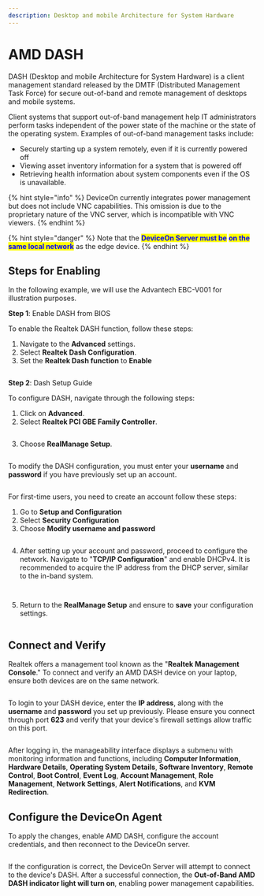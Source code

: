 ```yaml
---
description: Desktop and mobile Architecture for System Hardware
---
```


# AMD DASH

DASH (Desktop and mobile Architecture for System Hardware) is a client management standard released by the DMTF (Distributed Management Task Force) for secure out-of-band and remote management of desktops and mobile systems.

Client systems that support out-of-band management help IT administrators perform tasks independent of the power state of the machine or the state of the operating system. Examples of out-of-band management tasks include:

* Securely starting up a system remotely, even if it is currently powered off
* Viewing asset inventory information for a system that is powered off
* Retrieving health information about system components even if the OS is unavailable.

{% hint style="info" %}
DeviceOn currently integrates power management but does not include VNC capabilities. This omission is due to the proprietary nature of the VNC server, which is incompatible with VNC viewers.
{% endhint %}

{% hint style="danger" %}
Note that the <mark style="color:blue;">**DeviceOn Server must be**</mark> <mark style="color:blue;">**on the same local network**</mark> as the edge device.
{% endhint %}

## Steps for Enabling

In the following example, we will use the Advantech EBC-V001 for illustration purposes.

**Step 1**: Enable DASH from BIOS

To enable the Realtek DASH function, follow these steps:

1. Navigate to the **Advanced** settings.
2. Select **Realtek Dash Configuration**.
3. Set the **Realtek Dash function** to **Enable**

<figure><img src="../.gitbook/assets/image (142).png" alt=""><figcaption></figcaption></figure>

**Step 2**: Dash Setup Guide

To configure DASH, navigate through the following steps:

1. Click on **Advanced**.
2. Select **Realtek PCI GBE Family Controller**.

<figure><img src="../.gitbook/assets/image (155).png" alt=""><figcaption></figcaption></figure>

3. Choose **RealManage Setup**.

<figure><img src="../.gitbook/assets/image (156).png" alt=""><figcaption></figcaption></figure>

To modify the DASH configuration, you must enter your **username** and **password** if you have previously set up an account.&#x20;

<figure><img src="../.gitbook/assets/image (157).png" alt=""><figcaption></figcaption></figure>

For first-time users, you need to create an account follow these steps:

1. Go to **Setup and Configuration**
2. Select **Security Configuration**
3. Choose **Modify username and password**

<figure><img src="../.gitbook/assets/image (158).png" alt=""><figcaption></figcaption></figure>

4. After setting up your account and password, proceed to configure the network. Navigate to "**TCP/IP Configuration**" and enable DHCPv4. It is recommended to acquire the IP address from the DHCP server, similar to the in-band system.

<figure><img src="../.gitbook/assets/image (159).png" alt=""><figcaption></figcaption></figure>

<figure><img src="../.gitbook/assets/image (160).png" alt=""><figcaption></figcaption></figure>

5. Return to the **RealManage Setup** and ensure to **save** your configuration settings.

<figure><img src="../.gitbook/assets/image (161).png" alt=""><figcaption></figcaption></figure>

## Connect and Verify

Realtek offers a management tool known as the "**Realtek Management Console**." To connect and verify an AMD DASH device on your laptop, ensure both devices are on the same network.

<figure><img src="../.gitbook/assets/image (162).png" alt=""><figcaption></figcaption></figure>

To login to your DASH device, enter the **IP address**, along with the **username** and **password** you set up previously. Please ensure you connect through port **623** and verify that your device's firewall settings allow traffic on this port.&#x20;

<figure><img src="../.gitbook/assets/image (164).png" alt=""><figcaption></figcaption></figure>

After logging in, the manageability interface displays a submenu with monitoring information and functions, including **Computer Information**, **Hardware Details**, **Operating System Details**, **Software Inventory**, **Remote Control**, **Boot Control**, **Event Log**, **Account Management**, **Role Management**, **Network Settings**, **Alert Notifications**, and **KVM Redirection**.

## Configure the DeviceOn Agent

To apply the changes, enable AMD DASH, configure the account credentials, and then reconnect to the DeviceOn server.

<figure><img src="../.gitbook/assets/image (165).png" alt=""><figcaption></figcaption></figure>

If the configuration is correct, the DeviceOn Server will attempt to connect to the device's DASH. After a successful connection, the **Out-of-Band AMD DASH indicator light will turn on**, enabling power management capabilities.

<figure><img src="../.gitbook/assets/image (166).png" alt=""><figcaption></figcaption></figure>

<figure><img src="../.gitbook/assets/image (167).png" alt=""><figcaption></figcaption></figure>
